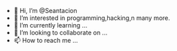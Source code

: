 - 👋 Hi, I’m @Seantacion
- 👀 I’m interested in programming,hacking,n many more.
- 🌱 I’m currently learning ...
- 💞️ I’m looking to collaborate on ...
- 📫 How to reach me ...

<!---
Seantacion/Seantacion is a ✨ special ✨ repository because its `README.md` (this file) appears on your GitHub profile.
You can click the Preview link to take a look at your changes.
--->
